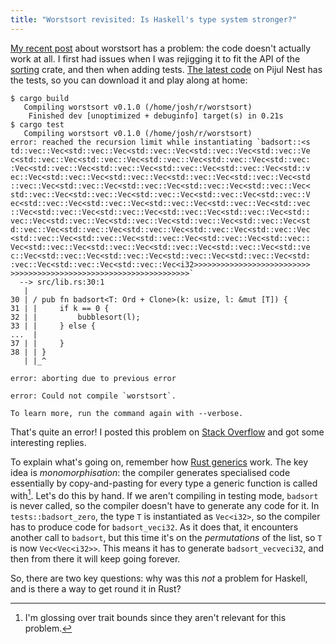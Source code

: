 ```yaml
---
title: "Worstsort revisited: Is Haskell's type system stronger?"
---
```


[My recent post] about worstsort has a problem: the code doesn't
actually work at all.  I first had issues when I was rejigging it to
fit the API of the [sorting] crate, and then when adding tests.  [The
latest code] on Pijul Nest has the tests, so you can download it and
play along at home:
```
$ cargo build
   Compiling worstsort v0.1.0 (/home/josh/r/worstsort)
    Finished dev [unoptimized + debuginfo] target(s) in 0.21s
$ cargo test
   Compiling worstsort v0.1.0 (/home/josh/r/worstsort)
error: reached the recursion limit while instantiating `badsort::<s
td::vec::Vec<std::vec::Vec<std::vec::Vec<std::vec::Vec<std::vec::Ve
c<std::vec::Vec<std::vec::Vec<std::vec::Vec<std::vec::Vec<std::vec:
:Vec<std::vec::Vec<std::vec::Vec<std::vec::Vec<std::vec::Vec<std::v
ec::Vec<std::vec::Vec<std::vec::Vec<std::vec::Vec<std::vec::Vec<std
::vec::Vec<std::vec::Vec<std::vec::Vec<std::vec::Vec<std::vec::Vec<
std::vec::Vec<std::vec::Vec<std::vec::Vec<std::vec::Vec<std::vec::V
ec<std::vec::Vec<std::vec::Vec<std::vec::Vec<std::vec::Vec<std::vec
::Vec<std::vec::Vec<std::vec::Vec<std::vec::Vec<std::vec::Vec<std::
vec::Vec<std::vec::Vec<std::vec::Vec<std::vec::Vec<std::vec::Vec<st
d::vec::Vec<std::vec::Vec<std::vec::Vec<std::vec::Vec<std::vec::Vec
<std::vec::Vec<std::vec::Vec<std::vec::Vec<std::vec::Vec<std::vec::
Vec<std::vec::Vec<std::vec::Vec<std::vec::Vec<std::vec::Vec<std::ve
c::Vec<std::vec::Vec<std::vec::Vec<std::vec::Vec<std::vec::Vec<std:
:vec::Vec<std::vec::Vec<std::vec::Vec<i32>>>>>>>>>>>>>>>>>>>>>>>>>>
>>>>>>>>>>>>>>>>>>>>>>>>>>>>>>>>>>>>>>>>`
  --> src/lib.rs:30:1
   |
30 | / pub fn badsort<T: Ord + Clone>(k: usize, l: &mut [T]) {
31 | |     if k == 0 {
32 | |         bubblesort(l);
33 | |     } else {
...  |
37 | |     }
38 | | }
   | |_^

error: aborting due to previous error

error: Could not compile `worstsort`.

To learn more, run the command again with --verbose.
```
That's quite an error!  I posted this problem on [Stack Overflow] and
got some interesting replies.

To explain what's going on, remember how [Rust generics] work.  The
key idea is _monomorphisation_: the compiler generates specialised
code essentially by copy-and-pasting for every type a generic function
is called with[^1].  Let's do this by hand.  If we aren't compiling in
testing mode, `badsort` is never called, so the compiler doesn't have
to generate any code for it.  In `tests::badsort_zero`, the type `T`
is instantiated as `Vec<i32>`, so the compiler has to produce code for
`badsort_veci32`.  As it does that, it encounters another call to
`badsort`, but this time it's on the _permutations_ of the list, so
`T` is now `Vec<Vec<i32>>`.  This means it has to generate
`badsort_vecveci32`, and then from there it will keep going forever.

So, there are two key questions: why was this _not_ a problem for
Haskell, and is there a way to get round it in Rust?

[^1]: I'm glossing over trait bounds since they aren't relevant for
    this problem.

[My recent post]: /posts/worstsort-rust
[Stack Overflow]: https://stackoverflow.com/questions/54943698/recursion-limit-when-instantiating-unused-rust-type
[sorting]: https://crates.io/crates/sorting
[The latest code]: https://nest.pijul.com/jshholland/worstsort:master/9412043f2654c51317
[Rust generics]: https://doc.rust-lang.org/book/ch10-01-syntax.html
